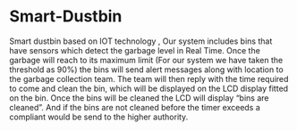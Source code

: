 # Smart-Dustbin
Smart dustbin based on IOT technology , Our system includes bins that have sensors which detect the garbage level in Real Time. Once the garbage will reach to its maximum limit (For our system we have taken the threshold as 90%) the bins will send alert messages along with location to the garbage collection team. The team will then reply with the time required to come and clean the bin, which will be displayed on the LCD display fitted on the bin. Once the bins will be cleaned the LCD will display “bins are cleaned”. And if the bins are not cleaned before the timer exceeds a compliant would be send to the higher authority.
